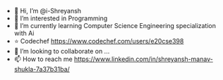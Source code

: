 - 👋 Hi, I’m @i-Shreyansh
- 👀 I’m interested in Programming
- 🌱 I’m currently learning Computer Science Engineering specialization with Ai
- ⭐ Codechef https://www.codechef.com/users/e20cse398
- 💞️ I’m looking to collaborate on ...
- 📫 How to reach me https://www.linkedin.com/in/shreyansh-manav-shukla-7a37b31ba/
